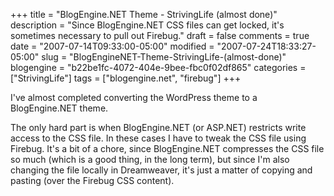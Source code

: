 +++
title = "BlogEngine.NET Theme - StrivingLife (almost done)"
description = "Since BlogEngine.NET CSS files can get locked, it's sometimes necessary to pull out Firebug."
draft = false
comments = true
date = "2007-07-14T09:33:00-05:00"
modified = "2007-07-24T18:33:27-05:00"
slug = "BlogEngineNET-Theme-StrivingLife-(almost-done)"
blogengine = "b22be1fc-4072-404e-9bee-fbc0f02df865"
categories = ["StrivingLife"]
tags = ["blogengine.net", "firebug"]
+++

<p>
I&#39;ve almost completed converting the WordPress theme to a BlogEngine.NET theme.
</p>
<p>
The only hard part is when BlogEngine.NET (or ASP.NET) restricts write access to the CSS file. In these cases I have to tweak the CSS file using Firebug. It&#39;s a bit of a chore, since BlogEngine.NET compresses the CSS file so much (which is a good thing, in the long term), but since I&#39;m also changing the file locally in Dreamweaver, it&#39;s just a matter of copying and pasting (over the Firebug CSS content).  
</p>

